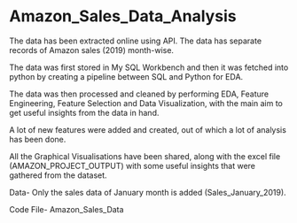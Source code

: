 # Amazon_Sales_Data_Analysis

The data has been extracted online using API. The data has separate records of Amazon sales (2019) month-wise. 

The data was first stored in My SQL Workbench and then it was fetched into python by creating a pipeline between SQL and Python for EDA.

The data was then processed and cleaned by performing EDA, Feature Engineering, Feature Selection and Data Visualization, with the main aim to get useful insights from the data in hand.

A lot of new features were added and created, out of which a lot of analysis has been done. 

All the Graphical Visualisations have been shared, along with the excel file (AMAZON_PROJECT_OUTPUT) with some useful insights that were gathered from the dataset. 


Data- Only the sales data of January month is added (Sales_January_2019). 

Code File- Amazon_Sales_Data
